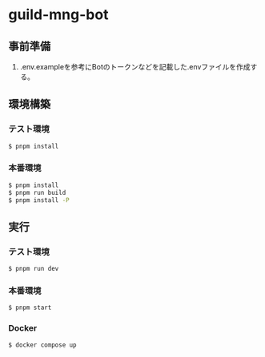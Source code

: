 # guild-mng-bot
## 事前準備
1. .env.exampleを参考にBotのトークンなどを記載した.envファイルを作成する。

## 環境構築
### テスト環境
```bash
$ pnpm install
```

### 本番環境
```bash
$ pnpm install
$ pnpm run build
$ pnpm install -P
```

## 実行
### テスト環境
```bash
$ pnpm run dev
```

### 本番環境
```bash
$ pnpm start
```

### Docker
```bash
$ docker compose up
```